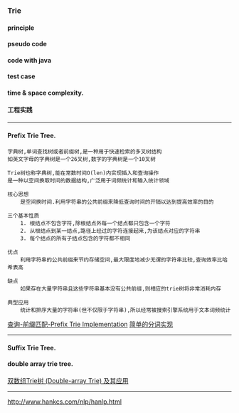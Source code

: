### Trie

#### principle

#### pseudo code

#### code with java

#### test case

#### time & space complexity.

#### 工程实践


---

#### Prefix Trie Tree.

    字典树,单词查找树或者前缀树,是一种用于快速检索的多叉树结构
    如英文字母的字典树是一个26叉树,数字的字典树是一个10叉树
    
    Trie树也称字典树,能在常数时间O(len)内实现插入和查询操作
    是一种以空间换取时间的数据结构,广泛用于词频统计和输入统计领域
    
    核心思想
        是空间换时间.利用字符串的公共前缀来降低查询时间的开销以达到提高效率的目的

    三个基本性质
        1. 根结点不包含字符,除根结点外每一个结点都只包含一个字符
        2. 从根结点到某一结点,路径上经过的字符连接起来,为该结点对应的字符串
        3. 每个结点的所有子结点包含的字符都不相同

    优点
        利用字符串的公共前缀来节约存储空间,最大限度地减少无谓的字符串比较,查询效率比哈希表高

    缺点
        如果存在大量字符串且这些字符串基本没有公共前缀,则相应的trie树将非常消耗内存

    典型应用
        统计和排序大量的字符串(但不仅限于字符串),所以经常被搜索引擎系统用于文本词频统计

   [查询-前缀匹配-Prefix Trie Implementation](https://github.com/keepdigging/common-util/blob/master/src/main/java/com/keepdigging/ds/tree/trie/NaiveArrayTrie.java)
   [简单的分词实现](https://github.com/keepdigging/common-util/blob/master/src/main/java/com/keepdigging/ds/tree/trie/SimpleParticipleBasedTrie.java)
 
 ---
 
#### Suffix Trie Tree.
 
 
 






#### double array trie tree.

[双数组Trie树 (Double-array Trie) 及其应用](https://www.cnblogs.com/en-heng/p/6265256.html)









---

http://www.hankcs.com/nlp/hanlp.html 











